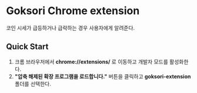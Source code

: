 # Goksori Chrome extension

코인 시세가 급등하거나 급락하는 경우 사용자에게 알려준다.

## Quick Start
1. 크롬 브라우저에서 **chrome://extensions/** 로 이동하고 개발자 모드를 활성화한다.
2. **"압축 해제된 확장 프로그램을 로드합니다."** 버튼을 클릭하고 **goksori-extension** 폴더를 선택한다.

